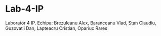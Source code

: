 # Lab-4-IP
Laborator 4 IP. Echipa: Brezuleanu Alex, Baranceanu Vlad, Stan Claudiu, Guzovatii Dan, Lapteacru Cristian, Opariuc Rares
